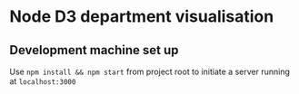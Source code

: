 # Node D3 department visualisation

## Development machine set up

Use `npm install && npm start` from project root to initiate a server running at `localhost:3000`